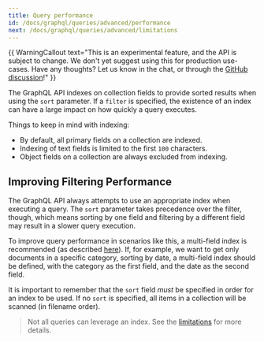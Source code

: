 ```yaml
---
title: Query performance
id: /docs/graphql/queries/advanced/performance
next: /docs/graphql/queries/advanced/limitations
---
```

{{ WarningCallout text="This is an experimental feature, and the API is subject to change. We don't yet suggest using this for production use-cases. Have any thoughts? Let us know in the chat, or through the [GitHub discussion](https://github.com/tinacms/tinacms/discussions/)!" }}

The GraphQL API indexes on collection fields to provide sorted results when using the `sort` parameter. If a `filter` is specified, the existence of an index can have a large impact on how quickly a query executes.

Things to keep in mind with indexing:
- By default, all primary fields on a collection are indexed.
- Indexing of text fields is limited to the first `100` characters.
- Object fields on a collection are always excluded from indexing.

## Improving Filtering Performance 

The GraphQL API always attempts to use an appropriate index when executing a query. The `sort` parameter takes precedence over the filter, though, which means sorting by one field and filtering by a different field may result in a slower query execution.

To improve query performance in scenarios like this, a multi-field index is recommended (as described [here](/docs/graphql/queries/advanced/sorting/#sorting-on-multiple-fields)). If, for example, we want to get only documents in a specific category, sorting by date, a multi-field index should be defined, with the category as the first field, and the date as the second field.

It is important to remember that the `sort` field _must_ be specified in order for an index to be used. If no `sort` is specified, all items in a collection will be scanned (in filename order). 

> Not all queries can leverage an index. See the [limitations](/docs/graphql/queries/advanced/limitations/#indexing) for more details.
